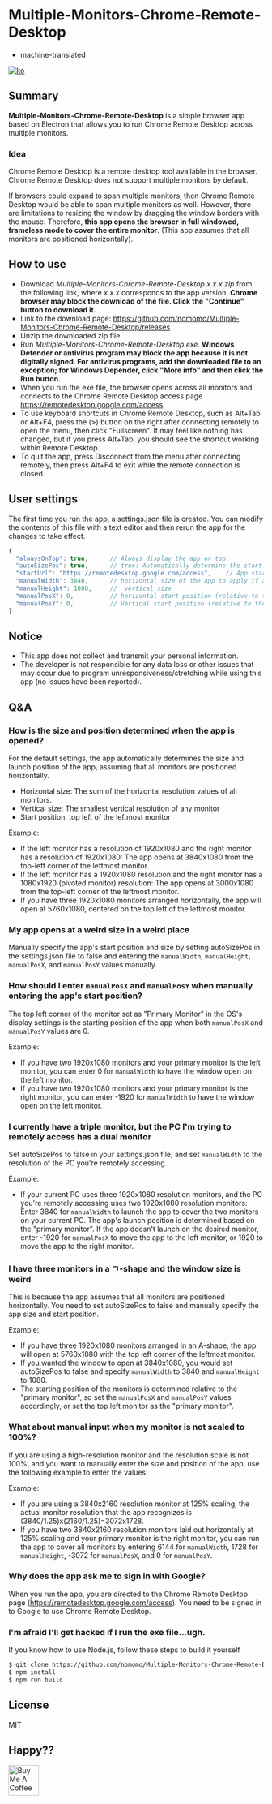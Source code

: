 # Multiple-Monitors-Chrome-Remote-Desktop

- machine-translated

[![ko](https://img.shields.io/badge/lang-ko--kr-green.svg)](https://github.com/nomomo/Multiple-Monitors-Chrome-Remote-Desktop/blob/main/README.md)

## Summary

**Multiple-Monitors-Chrome-Remote-Desktop** is a simple browser app based on Electron that allows you to run Chrome Remote Desktop across multiple monitors.

### Idea

Chrome Remote Desktop is a remote desktop tool available in the browser. Chrome Remote Desktop does not support multiple monitors by default.

If browsers could expand to span multiple monitors, then Chrome Remote Desktop would be able to span multiple monitors as well. However, there are limitations to resizing the window by dragging the window borders with the mouse. Therefore, **this app opens the browser in full windowed, frameless mode to cover the entire monitor**. (This app assumes that all monitors are positioned horizontally).

## How to use

- Download *Multiple-Monitors-Chrome-Remote-Desktop.x.x.x.zip* from the following link, where *x.x.x* corresponds to the app version. **Chrome browser may block the download of the file. Click the "Continue" button to download it.**
- Link to the download page: <https://github.com/nomomo/Multiple-Monitors-Chrome-Remote-Desktop/releases>
- Unzip the downloaded zip file.
- Run *Multiple-Monitors-Chrome-Remote-Desktop.exe*. **Windows Defender or antivirus program may block the app because it is not digitally signed. For antivirus programs, add the downloaded file to an exception; for Windows Depender, click "More info" and then click the Run button.**
- When you run the exe file, the browser opens across all monitors and connects to the Chrome Remote Desktop access page <https://remotedesktop.google.com/access>.
- To use keyboard shortcuts in Chrome Remote Desktop, such as Alt+Tab or Alt+F4, press the (>) button on the right after connecting remotely to open the menu, then click "Fullscreen". It may feel like nothing has changed, but if you press Alt+Tab, you should see the shortcut working within Remote Desktop.
- To quit the app, press Disconnect from the menu after connecting remotely, then press Alt+F4 to exit while the remote connection is closed.

## User settings

The first time you run the app, a settings.json file is created. You can modify the contents of this file with a text editor and then rerun the app for the changes to take effect.

```javascript
{
  "alwaysOnTop": true,      // Always display the app on top.
  "autoSizePos": true,      // true: Automatically determine the start position and size of the app. false: Launch the app with a user-specified start position and size.
  "startUrl": "https://remotedesktop.google.com/access",    // App start page
  "manualWidth": 3840,      // horizontal size of the app to apply if autoSizePos is false
  "manualHeight": 1080,     //  vertical size
  "manualPosX": 0,          // horizontal start position (relative to the main monitor)
  "manualPosY": 0,          // Vertical start position (relative to the main monitor)
}
```

## Notice

- This app does not collect and transmit your personal information.
- The developer is not responsible for any data loss or other issues that may occur due to program unresponsiveness/stretching while using this app (no issues have been reported).

## Q&A

### How is the size and position determined when the app is opened?

For the default settings, the app automatically determines the size and launch position of the app, assuming that all monitors are positioned horizontally.

- Horizontal size: The sum of the horizontal resolution values of all monitors.
- Vertical size: The smallest vertical resolution of any monitor
- Start position: top left of the leftmost monitor

Example:

- If the left monitor has a resolution of 1920x1080 and the right monitor has a resolution of 1920x1080: The app opens at 3840x1080 from the top-left corner of the leftmost monitor.
- If the left monitor has a 1920x1080 resolution and the right monitor has a 1080x1920 (pivoted monitor) resolution: The app opens at 3000x1080 from the top-left corner of the leftmost monitor.
- If you have three 1920x1080 monitors arranged horizontally, the app will open at 5760x1080, centered on the top left of the leftmost monitor.

### My app opens at a weird size in a weird place

Manually specify the app's start position and size by setting autoSizePos in the settings.json file to false and entering the `manualWidth`, `manualHeight`, `manualPosX`, and `manualPosY` values manually.

### How should I enter `manualPosX` and `manualPosY` when manually entering the app's start position?

The top left corner of the monitor set as "Primary Monitor" in the OS's display settings is the starting position of the app when both `manualPosX` and `manualPosY` values are 0.

Example:

- If you have two 1920x1080 monitors and your primary monitor is the left monitor, you can enter 0 for `manualWidth` to have the window open on the left monitor.
- If you have two 1920x1080 monitors and your primary monitor is the right monitor, you can enter -1920 for `manualWidth` to have the window open on the left monitor.

### I currently have a triple monitor, but the PC I'm trying to remotely access has a dual monitor

Set autoSizePos to false in your settings.json file, and set `manualWidth` to the resolution of the PC you're remotely accessing.

Example:

- If your current PC uses three 1920x1080 resolution monitors, and the PC you're remotely accessing uses two 1920x1080 resolution monitors: Enter 3840 for `manualWidth` to launch the app to cover the two monitors on your current PC. The app's launch position is determined based on the "primary monitor". If the app doesn't launch on the desired monitor, enter -1920 for `manualPosX` to move the app to the left monitor, or 1920 to move the app to the right monitor.

### I have three monitors in a ㄱ-shape and the window size is weird

This is because the app assumes that all monitors are positioned horizontally. You need to set autoSizePos to false and manually specify the app size and start position.

Example:

- If you have three 1920x1080 monitors arranged in an A-shape, the app will open at 5760x1080 with the top left corner of the leftmost monitor.
- If you wanted the window to open at 3840x1080, you would set autoSizePos to false and specify `manualWidth` to 3840 and `manualHeight` to 1080.
- The starting position of the monitors is determined relative to the "primary monitor", so set the `manualPosX` and `manualPosY` values accordingly, or set the top left monitor as the "primary monitor".

### What about manual input when my monitor is not scaled to 100%?

If you are using a high-resolution monitor and the resolution scale is not 100%, and you want to manually enter the size and position of the app, use the following example to enter the values.

Example:

- If you are using a 3840x2160 resolution monitor at 125% scaling, the actual monitor resolution that the app recognizes is (3840/1.25)x(2160/1.25)=3072x1728.
- If you have two 3840x2160 resolution monitors laid out horizontally at 125% scaling and your primary monitor is the right monitor, you can run the app to cover all monitors by entering 6144 for `manualWidth`, 1728 for `manualHeight`, -3072 for `manualPosX`, and 0 for `manualPosY`.

### Why does the app ask me to sign in with Google?

When you run the app, you are directed to the Chrome Remote Desktop page (<https://remotedesktop.google.com/access>). You need to be signed in to Google to use Chrome Remote Desktop.

### I'm afraid I'll get hacked if I run the exe file...ugh.

If you know how to use Node.js, follow these steps to build it yourself

```bash
$ git clone https://github.com/nomomo/Multiple-Monitors-Chrome-Remote-Desktop.git
$ npm install
$ npm run build
```

## License

MIT

## Happy??

<a href="https://www.buymeacoffee.com/nomomo" target="_blank"><img src="https://cdn.buymeacoffee.com/buttons/default-yellow.png" alt="Buy Me A Coffee" height="60"></a>